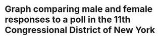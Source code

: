 # Graph comparing male and female responses to a poll in the 11th Congressional District of New York